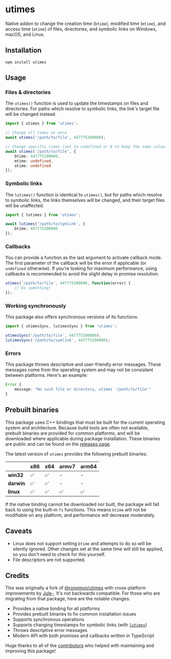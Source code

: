 # utimes

Native addon to change the creation time (`btime`), modified time (`mtime`), and access time (`atime`) of files, directories, and symbolic links on Windows, macOS, and Linux.

## Installation

```
npm install utimes
```

## Usage

### Files & directories

The `utimes()` function is used to update the timestamps on files and directories. For paths which resolve to symbolic links, the link's target file will be changed instead.

```ts
import { utimes } from 'utimes';

// Change all times at once
await utimes('/path/to/file', 447775200000);

// Change specific times (set to undefined or 0 to keep the same value)
await utimes('/path/to/file', {
    btime: 447775200000,
    mtime: undefined,
    atime: undefined
});
```

### Symbolic links

The `lutimes()` function is identical to `utimes()`, but for paths which resolve to symbolic links, the links themselves will be changed, and their target files will be unaffected.

```ts
import { lutimes } from 'utimes';

await lutimes('/path/to/symlink', {
    btime: 447775200000
});
```

### Callbacks

You can provide a function as the last argument to activate callback mode. The first parameter of the callback will be the error if applicable (or `undefined` otherwise).
If you're looking for maximum performance, using callbacks is recommended to avoid the slight delay in promise resolution.

```ts
utimes('/path/to/file', 447775200000, function(error) {
    // Do something!
});
```

### Working synchronously

This package also offers synchronous versions of its functions.

```ts
import { utimesSync, lutimesSync } from 'utimes';

utimesSync('/path/to/file', 447775200000);
lutimesSync('/path/to/symlink', 447775200000);
```

### Errors

This package throws descriptive and user-friendly error messages. These messages come from the operating system and may not be consistent between platforms. Here's an example:

```ts
Error {
    message: "No such file or directory, utimes '/path/to/file'"
}
```

## Prebuilt binaries

This package uses C++ bindings that must be built for the current operating system and architecture. Because build tools are often not available, prebuilt binaries are provided for common platforms, and will be downloaded where applicable during package installation. These binaries are public and can be found on the [releases page](https://github.com/baileyherbert/utimes/releases).

The latest version of `utimes` provides the following prebuilt binaries:

|            | x86 | x64 | armv7 | arm64 |
| ---------- | --- | --- | ----- | ----- |
| **win32**  | ✅  | ✅  | -     | -     |
| **darwin** | ✅  | ✅  | -     | -     |
| **linux**  | ✅  | ✅  | ✅    | ✅    |

If the native binding cannot be downloaded nor built, the package will fall back to using the built-in `fs` functions. This means `btime` will not be modifiable on any platform, and performance will decrease moderately.

## Caveats

- Linux does not support setting `btime` and attempts to do so will be silently ignored. Other changes set at the same time will still be applied, so you don't need to check for this yourself.
- File descriptors are not supported.

## Credits

This was originally a fork of [@ronomon/utimes](https://www.npmjs.com/package/@ronomon/utimes) with cross-platform improvements by [Jule-](https://github.com/Jule-). It's not backwards compatible. For those who are migrating from that package, here are the notable changes:

- Provides a native binding for all platforms
- Provides prebuilt binaries to fix common installation issues
- Supports synchronous operations
- Supports changing timestamps for symbolic links (with [`lutimes`](#symbolic-links))
- Throws descriptive error messages
- Modern API with both promises and callbacks written in TypeScript

Huge thanks to all of the [contributors](https://github.com/baileyherbert/utimes/graphs/contributors) who helped with maintaining and improving this package!
